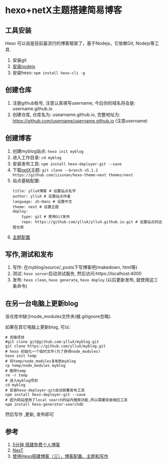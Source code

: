 # hexo+netX主题搭建简易博客

## 工具安装
Hexo 可以说是目前最流行的博客框架了，基于Nodejs，它依赖Git, Nodejs等工具.
1. 安装git
2. [安装nodejs](http://nodejs.cn/download/)
3. 安装hexo: ```npm install hexo-cli -g```

## 创建仓库
1. 注册github账号, 注意认真填写username, 今后你的域名将会是: username.github.io
2. 创建仓库, 仓库名为: usearname.github.io, 完整地址为: https://github.com/username/username.github.io (注意username)

## 创建博客
1. 创建myblog站点: ```hexo init myblog```
2. 进入工作目录: ```cd myblog```
3. 安装发布工具: ```npm install hexo-deployer-git --save```
3. 下载[netX](https://github.com/iissnan/hexo-theme-next)主题: ```git clone --branch v5.1.2 https://github.com/iissnan/hexo-theme-next themes/next```
4. 站点基础配置: 
    ```
    title: ylluX博客 # 设置站点名字
    author: ylluX # 设置站点作者
    language: zh-Hans # 设置中文
    theme: next # 设置主题
    deploy:
        type: git # 使用Git发布
        repo: https://github.com/ylluX/ylluX.github.io.git # 设置站点的远程仓库
    ```
5. [主题配置](http://theme-next.iissnan.com/getting-started.html)

## 写作,测试和发布
1. 写作: 在myblog/source/_posts下写博客吧(makedown, html等)
2. 测试: ```hexo server```启动测试服务, 然后访问:https://localhost:4000
3. 发布: ```hexo clean```, ```hexo generate```, ```hexo deploy``` (以后更新发布, 就使用这三条命令)


## 在另一台电脑上更新blog

该仓库中缺少node_modules文件夹(被.gitignore忽略).

如果在其它电脑上更新blog, 可以:

```
# 克隆项目
#git clone git@github.com:ylluX/myblog.git
git clone https://github.com/ylluX/myblog.git
# hexo 初始化一个临时文件(为了获得node_modules)
hexo init temp
# 将temp/node_modules复制到myblog
cp temp/node_modules myblog
# 删除temp
rm -r temp
# 进入myblog项目
cd myblog
# 安装hexo-deployer-git自动部署发布工具 
npm install hexo-deployer-git --save
# 因为网站使用了local search的站内搜索功能,所以需要安装相应工具
npm install hexo-generator-searchdb
```

然后写作 ,更新, 发布即可

## 参考
1. [5分钟 搭建免费个人博客](http://www.jianshu.com/p/4eaddcbe4d12)
2. [NexT](http://theme-next.iissnan.com/getting-started.html)
3. [使用Hexo搭建博客（三），博客配置、主题和写作](http://www.jianshu.com/p/db7e64d86067)
